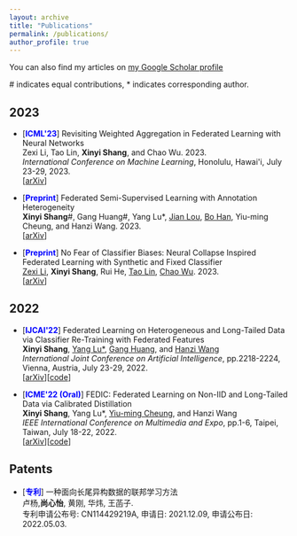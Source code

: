 ```yaml
---
layout: archive
title: "Publications"
permalink: /publications/
author_profile: true
---
```


  You can also find my articles on [my Google Scholar profile](https://scholar.google.com/citations?user=h_VczmEAAAAJ&hl=zh-CN&oi=ao)
  
  \# indicates equal contributions, \* indicates corresponding author.


## 2023
- [<span style="color:blue"><strong>ICML'23</strong></span>] Revisiting Weighted Aggregation in Federated Learning with Neural Networks <br> 
  Zexi Li, Tao Lin, **Xinyi Shang**, and Chao Wu. 2023.<br>
  *International Conference on Machine Learning*, Honolulu, Hawai'i, July 23-29, 2023.<br>
  [[arXiv](https://arxiv.org/abs/2302.10911)]
  
- [<span style="color:blue"><strong>Preprint</strong></span>] Federated Semi-Supervised Learning with Annotation Heterogeneity <br> 
   **Xinyi Shang**\#, Gang Huang\#, Yang Lu\*, [Jian Lou](https://sites.google.com/view/jianlou), [Bo Han](https://bhanml.github.io/), Yiu-ming Cheung, and Hanzi Wang. 2023.<br>
    [[arXiv](https://arxiv.org/abs/2303.02445)]
- [<span style="color:blue"><strong>Preprint</strong></span>] No Fear of Classifier Biases: Neural Collapse Inspired Federated Learning with Synthetic and Fixed Classifier <br> 
  [Zexi Li](https://zexilee.github.io/about-zexili//), **Xinyi Shang**, Rui He, [Tao Lin](https://tlin-taolin.github.io/), [Chao Wu](https://wuchaozju.github.io/). 2023.<br>
  [[arXiv](https://arxiv.org/abs/2303.10058)]


## 2022
- [<span style="color:blue"><strong>IJCAI'22</strong></span>] Federated Learning on Heterogeneous and Long-Tailed Data via Classifier Re-Training with Federated Features<br>
  **Xinyi Shang**, [Yang Lu\*](https://jasonyanglu.github.io/), [Gang Huang](https://gondor.org/), and [Hanzi Wang](https://pami.xmu.edu.cn/hanzi/)<br>
  *International Joint Conference on Artificial Intelligence*, pp.2218-2224, Vienna, Austria, July 23-29, 2022.<br>
  [[arXiv](https://arxiv.org/abs/2204.13399)][[code](https://github.com/shangxinyi/CReFF-FL)]
  
- [<span style="color:blue"><strong>ICME'22 (Oral)</strong></span>] FEDIC: Federated Learning on Non-IID and Long-Tailed Data via Calibrated Distillation<br>
  **Xinyi Shang**, Yang Lu\*, [Yiu-ming Cheung](https://www.comp.hkbu.edu.hk/~ymc/), and Hanzi Wang<br>
  *IEEE International Conference on Multimedia and Expo*, pp.1-6, Taipei, Taiwan, July 18-22, 2022.<br>
  [[arXiv](https://arxiv.org/abs/2205.00172)][[code](https://github.com/shangxinyi/FEDIC)]
## Patents
- [<span style="color:blue"><strong>专利</strong></span>] 一种面向长尾异构数据的联邦学习方法 <br> 卢杨,**尚心怡**, 黄刚, 华炜, 王菡子.<br> 专利申请公布号: CN114429219A, 申请日: 2021.12.09, 申请公布日: 2022.05.03.
